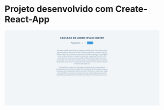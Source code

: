 # Projeto desenvolvido com Create-React-App

![Imagem](https://github.com/MunrraMT/react-tutorial-and-projects-course/blob/main/secao-5/lorem-ipsum/public/print.png)
